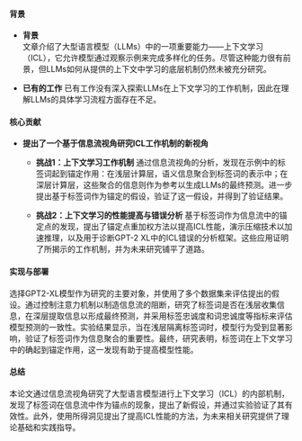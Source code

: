 #### 背景
- **背景**       
    文章介绍了大型语言模型（LLMs）中的一项重要能力——上下文学习（ICL），它允许模型通过观察示例来完成多样化的任务。尽管这种能力很有前景，但LLMs如何从提供的上下文中学习的底层机制仍然未被充分研究。
      
- **已有的工作**
    已有工作没有深入探索LLMs在上下文学习的工作机制，因此在理解LLMs的具体学习流程方面存在不足。

#### 核心贡献
- **提出了一个基于信息流视角研究ICL工作机制的新视角**
    - **挑战1：上下文学习工作机制**
        通过信息流视角的分析，发现在示例中的标签词起到锚定作用：在浅层计算层，语义信息聚合到标签词的表示中；在深层计算层，这些聚合的信息则作为参考以生成LLMs的最终预测。进一步提出基于标签词作为锚定的假设，验证了这一假设，并得到了验证结果。

    - **挑战2：上下文学习的性能提高与错误分析**
        基于标签词作为信息流中的锚定点的发现，提出了锚定点重加权方法以提高ICL性能，演示压缩技术以加速推理，以及用于诊断GPT-2 XL中的ICL错误的分析框架。这些应用证明了所揭示的工作机制，并为未来研究铺平了道路。

#### 实现与部署
选择GPT2-XL模型作为研究的主要对象，并使用了多个数据集来评估提出的假设。通过控制注意力机制以制造信息流的阻断，研究了标签词是否在浅层收集信息，在深层提取信息以形成最终预测，并采用标签忠诚度和词忠诚度等指标来评估模型预测的一致性。实验结果显示，当在浅层隔离标签词时，模型行为受到显著影响，验证了标签词作为信息聚合的重要性。最终，研究表明，标签词在上下文学习中的确起到锚定作用，这一发现有助于提高模型性能。

#### 总结
本论文通过信息流视角研究了大型语言模型进行上下文学习（ICL）的内部机制，发现了标签词在信息流中作为锚点的现象，提出了新假设，并通过实验验证了其有效性。此外，使用所得洞见提出了提高ICL性能的方法，为未来相关研究提供了理论基础和实践指导。